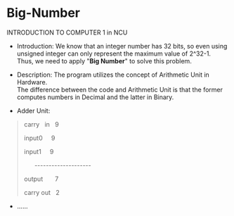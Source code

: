 # Big-Number
INTRODUCTION TO COMPUTER 1 in NCU
- Introduction: We know that an integer number has 32 bits, so even using unsigned integer can only represent the maximum value of 2^32-1. Thus, we need to apply "**Big Number**" to solve this problem.

- Description: The program utilizes the concept of Arithmetic Unit in Hardware.  <br />
 The difference between the code and Arithmetic Unit is that the former computes numbers in Decimal and the latter in Binary.

- Adder Unit:
> <p>carry &nbsp in &nbsp	 9  <p/> 
> <p>input0  &nbsp &nbsp	9  <p/>
> <p>input1  &nbsp &nbsp	  9  <p/>
> <p>&nbsp &nbsp &nbsp   -------------------- <p/>
> <p>output &nbsp &nbsp &nbsp    7  <p/>
> <p>carry out &nbsp             2  <p/>

- ......
